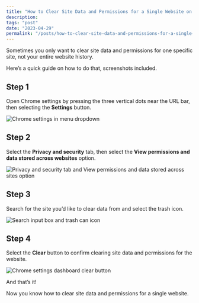 ```yaml
---
title: "How to Clear Site Data and Permissions for a Single Website on Chrome"
description:
tags: "post"
date: "2023-04-29"
permalink: "/posts/how-to-clear-site-data-and-permissions-for-a-single-website-on-chrome/"
---
```


Sometimes you only want to clear site data and permissions for one specific site, not your entire website history.

Here’s a quick guide on how to do that, screenshots included.

## Step 1

Open Chrome settings by pressing the three vertical dots near the URL bar, then selecting the **Settings** button.

![Chrome settings in menu dropdown](/posts/2023/img/settings.png)

## Step 2

Select the **Privacy and security** tab, then select the **View permissions and data stored across websites** option.

![Privacy and security tab and View permissions and data stored across sites option](/posts/2023/img/chrome-privacy-and-security.png)

## Step 3

Search for the site you’d like to clear data from and select the trash icon.

![Search input box and trash can icon](/posts/2023/img/chrome-search-site.png)

## Step 4

Select the **Clear** button to confirm clearing site data and permissions for the website.

![Chrome settings dashboard clear button](/posts/2023/img/chrome-clear-button.png)

And that’s it!

Now you know how to clear site data and permissions for a single website.
